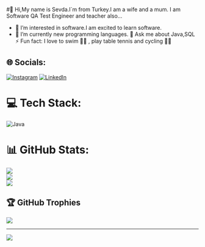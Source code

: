

 #👋 Hi,My name is Sevda.I`m from Turkey.I am  a wife and a mum. I am Software QA Test Engineer and teacher also... 
- 👀 I’m interested in software.I am excited to learn software.
- 🌱 I’m currently  new programming languages.
💬 Ask me about Java,SQL
⚡ Fun fact: I love to swim 🏊‍♀ , play table tennis and cycling 🚴‍♀️

## 🌐 Socials:
[![Instagram](https://img.shields.io/badge/Instagram-%23E4405F.svg?logo=Instagram&logoColor=white)](https://instagram.com/ismetsevdaaa) [![LinkedIn](https://img.shields.io/badge/LinkedIn-%230077B5.svg?logo=linkedin&logoColor=white)](https://linkedin.com/in/https://www.linkedin.com/in/sevda-i%C5%9Fik-785290251?lipi=urn%3Ali%3Apage%3Ad_flagship3_profile_view_base_contact_details%3BgC3SPb96QXKDPJ%2BTXdFovQ%3D%3D) 

# 💻 Tech Stack:
![Java](https://img.shields.io/badge/java-%23ED8B00.svg?style=for-the-badge&logo=java&logoColor=white)
# 📊 GitHub Stats:
![](https://github-readme-stats.vercel.app/api?username=SI3864&theme=dark&hide_border=false&include_all_commits=false&count_private=false)<br/>
![](https://github-readme-streak-stats.herokuapp.com/?user=SI3864&theme=dark&hide_border=false)<br/>
![](https://github-readme-stats.vercel.app/api/top-langs/?username=SI3864&theme=dark&hide_border=false&include_all_commits=false&count_private=false&layout=compact)

## 🏆 GitHub Trophies
![](https://github-profile-trophy.vercel.app/?username=SI3864&theme=radical&no-frame=false&no-bg=true&margin-w=4)

---
[![](https://visitcount.itsvg.in/api?id=SI3864&icon=0&color=0)](https://visitcount.itsvg.in)

<!-- Proudly created with GPRM ( https://gprm.itsvg.in ) -->



